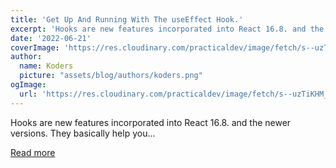 ```yaml
---
title: 'Get Up And Running With The useEffect Hook.'
excerpt: 'Hooks are new features incorporated into React 16.8. and the newer versions. They basically help you...'
date: '2022-06-21'
coverImage: 'https://res.cloudinary.com/practicaldev/image/fetch/s--uzTiKHM_--/c_imagga_scale,f_auto,fl_progressive,h_420,q_auto,w_1000/https://dev-to-uploads.s3.amazonaws.com/uploads/articles/p1e92vbrdsohvfx1ru2k.png'
author:
  name: Koders
  picture: "assets/blog/authors/koders.png"
ogImage:
  url: 'https://res.cloudinary.com/practicaldev/image/fetch/s--uzTiKHM_--/c_imagga_scale,f_auto,fl_progressive,h_420,q_auto,w_1000/https://dev-to-uploads.s3.amazonaws.com/uploads/articles/p1e92vbrdsohvfx1ru2k.png'
---
```


Hooks are new features incorporated into React 16.8. and the newer versions. They basically help you...

[Read more](https://dev.to/ayo_dev/get-up-and-running-with-the-useeffect-hook-3481)
